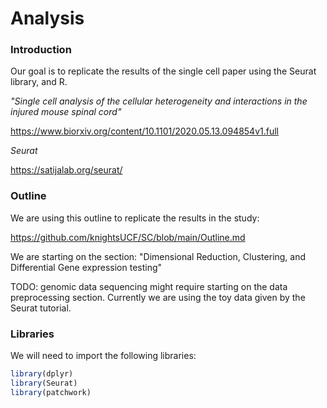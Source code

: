 # Analysis



<h3> Introduction </h3>


Our goal is to replicate the results of the single cell paper using the Seurat library, and R.

<i>"Single cell analysis of the cellular heterogeneity and interactions in the injured mouse spinal cord"</i>

https://www.biorxiv.org/content/10.1101/2020.05.13.094854v1.full

<i>Seurat</i>

https://satijalab.org/seurat/


<h3> Outline </h3>

We are using this outline to replicate the results in the study: 

https://github.com/knightsUCF/SC/blob/main/Outline.md

We are starting on the section: "Dimensional Reduction, Clustering, and Differential Gene expression testing"

TODO: genomic data sequencing might require starting on the data preprocessing section. Currently we are using the toy data given by the Seurat tutorial.


<h3> Libraries </h3>

We will need to import the following libraries:

```R
library(dplyr)
library(Seurat)
library(patchwork)
```

